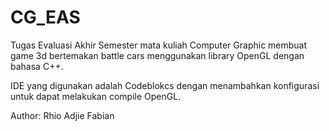# CG_EAS
Tugas Evaluasi Akhir Semester mata kuliah Computer Graphic membuat game  3d bertemakan battle cars menggunakan library OpenGL dengan bahasa C++.

IDE yang digunakan adalah Codeblokcs dengan menambahkan konfigurasi untuk dapat melakukan compile OpenGL.

Author:
Rhio Adjie Fabian
